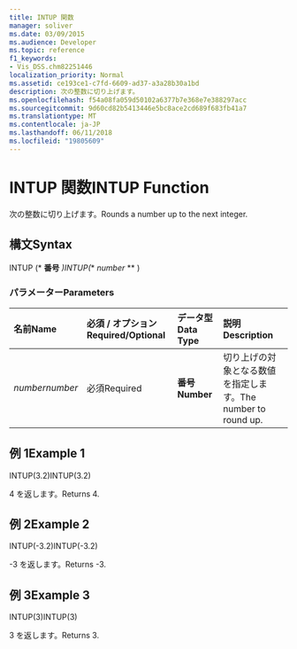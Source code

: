 ```yaml
---
title: INTUP 関数
manager: soliver
ms.date: 03/09/2015
ms.audience: Developer
ms.topic: reference
f1_keywords:
- Vis_DSS.chm82251446
localization_priority: Normal
ms.assetid: ce193ce1-c7fd-6609-ad37-a3a28b30a1bd
description: 次の整数に切り上げます。
ms.openlocfilehash: f54a08fa059d50102a6377b7e368e7e388297acc
ms.sourcegitcommit: 9d60cd82b5413446e5bc8ace2cd689f683fb41a7
ms.translationtype: MT
ms.contentlocale: ja-JP
ms.lasthandoff: 06/11/2018
ms.locfileid: "19805609"
---
```

# <a name="intup-function"></a><span data-ttu-id="1d3b6-103">INTUP 関数</span><span class="sxs-lookup"><span data-stu-id="1d3b6-103">INTUP Function</span></span>

<span data-ttu-id="1d3b6-104">次の整数に切り上げます。</span><span class="sxs-lookup"><span data-stu-id="1d3b6-104">Rounds a number up to the next integer.</span></span>
  
## <a name="syntax"></a><span data-ttu-id="1d3b6-105">構文</span><span class="sxs-lookup"><span data-stu-id="1d3b6-105">Syntax</span></span>

<span data-ttu-id="1d3b6-106">INTUP (* **番号** *)</span><span class="sxs-lookup"><span data-stu-id="1d3b6-106">INTUP(** *number* ** )</span></span> 
  
### <a name="parameters"></a><span data-ttu-id="1d3b6-107">パラメーター</span><span class="sxs-lookup"><span data-stu-id="1d3b6-107">Parameters</span></span>

|<span data-ttu-id="1d3b6-108">**名前**</span><span class="sxs-lookup"><span data-stu-id="1d3b6-108">**Name**</span></span>|<span data-ttu-id="1d3b6-109">**必須 / オプション**</span><span class="sxs-lookup"><span data-stu-id="1d3b6-109">**Required/Optional**</span></span>|<span data-ttu-id="1d3b6-110">**データ型**</span><span class="sxs-lookup"><span data-stu-id="1d3b6-110">**Data Type**</span></span>|<span data-ttu-id="1d3b6-111">**説明**</span><span class="sxs-lookup"><span data-stu-id="1d3b6-111">**Description**</span></span>|
|:-----|:-----|:-----|:-----|
| <span data-ttu-id="1d3b6-112">_number_</span><span class="sxs-lookup"><span data-stu-id="1d3b6-112">_number_</span></span> <br/> |<span data-ttu-id="1d3b6-113">必須</span><span class="sxs-lookup"><span data-stu-id="1d3b6-113">Required</span></span>  <br/> |<span data-ttu-id="1d3b6-114">**番号**</span><span class="sxs-lookup"><span data-stu-id="1d3b6-114">**Number**</span></span> <br/> |<span data-ttu-id="1d3b6-115">切り上げの対象となる数値を指定します。</span><span class="sxs-lookup"><span data-stu-id="1d3b6-115">The number to round up.</span></span>  <br/> |
   
## <a name="example-1"></a><span data-ttu-id="1d3b6-116">例 1</span><span class="sxs-lookup"><span data-stu-id="1d3b6-116">Example 1</span></span>

<span data-ttu-id="1d3b6-117">INTUP(3.2)</span><span class="sxs-lookup"><span data-stu-id="1d3b6-117">INTUP(3.2)</span></span>
  
<span data-ttu-id="1d3b6-118">4 を返します。</span><span class="sxs-lookup"><span data-stu-id="1d3b6-118">Returns 4.</span></span>
  
## <a name="example-2"></a><span data-ttu-id="1d3b6-119">例 2</span><span class="sxs-lookup"><span data-stu-id="1d3b6-119">Example 2</span></span>

<span data-ttu-id="1d3b6-120">INTUP(-3.2)</span><span class="sxs-lookup"><span data-stu-id="1d3b6-120">INTUP(-3.2)</span></span>
  
<span data-ttu-id="1d3b6-121">-3 を返します。</span><span class="sxs-lookup"><span data-stu-id="1d3b6-121">Returns -3.</span></span>
  
## <a name="example-3"></a><span data-ttu-id="1d3b6-122">例 3</span><span class="sxs-lookup"><span data-stu-id="1d3b6-122">Example 3</span></span>

<span data-ttu-id="1d3b6-123">INTUP(3)</span><span class="sxs-lookup"><span data-stu-id="1d3b6-123">INTUP(3)</span></span>
  
<span data-ttu-id="1d3b6-124">3 を返します。</span><span class="sxs-lookup"><span data-stu-id="1d3b6-124">Returns 3.</span></span>
  

